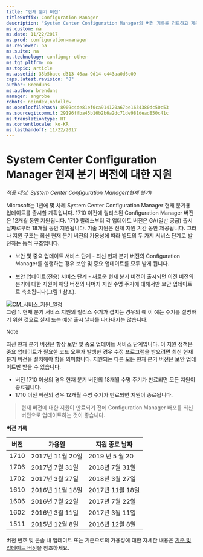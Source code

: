 ```yaml
---
title: "현재 분기 버전"
titleSuffix: Configuration Manager
description: "System Center Configuration Manager의 버전 기록을 검토하고 제공하는 서비스의 단계에 대해 알아봅니다."
ms.custom: na
ms.date: 11/22/2017
ms.prod: configuration-manager
ms.reviewer: na
ms.suite: na
ms.technology: configmgr-other
ms.tgt_pltfrm: na
ms.topic: article
ms.assetid: 35b5baec-d313-46aa-9d14-c443aa0d6c09
caps.latest.revision: "8"
author: Brenduns
ms.author: brenduns
manager: angrobe
robots: noindex,nofollow
ms.openlocfilehash: 8909c4de81ef0ca914120a67be1634380dc50c53
ms.sourcegitcommit: 29196ffba45b16b2b6a2dc71de981dead850c41c
ms.translationtype: HT
ms.contentlocale: ko-KR
ms.lasthandoff: 11/22/2017
---
```

# <a name="support-for-system-center-configuration-manager-current-branch-versions"></a>System Center Configuration Manager 현재 분기 버전에 대한 지원

*적용 대상: System Center Configuration Manager(현재 분기)*

Microsoft는 1년에 몇 차례 System Center Configuration Manager 현재 분기용 업데이트를 출시할 계획입니다. 1710 이전에 릴리스된 Configuration Manager 버전은 12개월 동안 지원됩니다. 1710 릴리스부터 각 업데이트 버전은 GA(일반 공급) 출시 날짜로부터 18개월 동안 지원됩니다. 기술 지원은 전체 지원 기간 동안 제공됩니다. 그러나 지원 구조는 최신 현재 분기 버전의 가용성에 따라 별도의 두 가지 서비스 단계로 발전하는 동적 구조입니다.  

-   보안 및 중요 업데이트 서비스 단계 - 최신 현재 분기 버전의 Configuration Manager를 실행하는 경우 보안 및 중요 업데이트를 모두 받게 됩니다.  

-   보안 업데이트(전용) 서비스 단계 - 새로운 현재 분기 버전이 출시되면 이전 버전의 분기에 대한 지원이 해당 버전의 나머지 지원 수명 주기에 대해서만 보안 업데이트로 축소됩니다(그림 1 참조).  

 ![CM&#95;서비스&#95;지원&#95;일정](media/CM_Servicing_support_timeline1.png "CM_Servicing_support_timeline")  
그림 1. 현재 분기 서비스 지원의 릴리스 주기가 겹치는 경우의 예 이 예는 주기를 설명하기 위한 것으로 실제 또는 예상 출시 날짜를 나타내지는 않습니다.

> [!NOTE]  
>  최신 현재 분기 버전은 항상 보안 및 중요 업데이트 서비스 단계입니다. 이 지원 정책은 중요 업데이트가 필요한 코드 오류가 발생한 경우 수정 프로그램을 받으려면 최신 현재 분기 버전을 설치해야 함을 의미합니다. 지원되는 다른 모든 현재 분기 버전은 보안 업데이트만 받을 수 있습니다.
> - 버전 1710 이상의 경우 현재 분기 버전의 18개월 수명 주기가 만료되면 모든 지원이 종료됩니다.
> - 1710 이전 버전의 경우 12개월 수명 주기가 만료되면 지원이 종료됩니다.

> 현재 버전에 대한 지원이 만료되기 전에 Configuration Manager 배포를 최신 버전으로 업데이트하는 것이 좋습니다.

 **버전 기록**  

|버전 |가용일 |지원 종료 날짜|  
|-------------|-----------------------|----------------------|  
|1710|2017년 11월 20일|2019 년 5 월 20 |
|1706|2017년 7월 31일|2018년 7월 31일|
|1702|2017년 3월 27일|2018년 3월 27일|
|1610|2016년 11월 18일|2017년 11월 18일|
|1606|2016년 7월 22일| 2017년 7월 22일|
|1602|2016년 3월 11일|2017년 3월 11일|
|1511|2015년 12월 8일|2016년 12월 8일|  




버전 번호 및 콘솔 내 업데이트 또는 기준으로의 가용성에 대한 자세한 내용은 [기준 및 업데이트 버전](/sccm/core/servers/manage/updates#a-namebkmkbaselinesa-baseline-and-update-versions)을 참조하세요.
